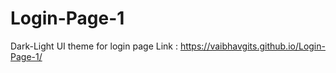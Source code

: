 # Login-Page-1
Dark-Light UI theme for login page
Link : https://vaibhavgits.github.io/Login-Page-1/
